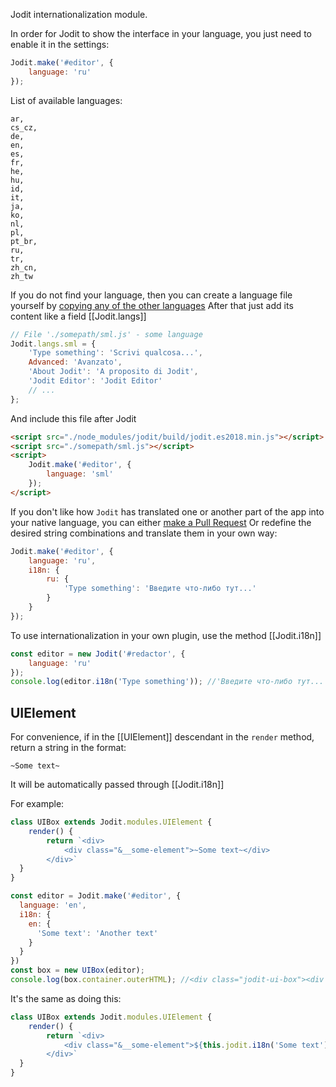 Jodit internationalization module.

In order for Jodit to show the interface in your language, you just need to enable it in the settings:

```js
Jodit.make('#editor', {
	language: 'ru'
});
```

List of available languages:

```
ar,
cs_cz,
de,
en,
es,
fr,
he,
hu,
id,
it,
ja,
ko,
nl,
pl,
pt_br,
ru,
tr,
zh_cn,
zh_tw
```

If you do not find your language, then you can create a language file yourself by [copying any of the other languages](https://github.com/xdan/jodit/tree/master/src/langs)
After that just add its content like a field [[Jodit.langs]]

```js
// File './somepath/sml.js' - some language
Jodit.langs.sml = {
	'Type something': 'Scrivi qualcosa...',
	Advanced: 'Avanzato',
	'About Jodit': 'A proposito di Jodit',
	'Jodit Editor': 'Jodit Editor'
	// ...
};
```

And include this file after Jodit

```html
<script src="./node_modules/jodit/build/jodit.es2018.min.js"></script>
<script src="./somepath/sml.js"></script>
<script>
	Jodit.make('#editor', {
		language: 'sml'
	});
</script>
```

If you don't like how `Jodit` has translated one or another part of the app into your native language, you can either [make a Pull Request](https://github.com/xdan/jodit/edit/master/src/langs/ar.js)
Or redefine the desired string combinations and translate them in your own way:

```js
Jodit.make('#editor', {
	language: 'ru',
	i18n: {
		ru: {
			'Type something': 'Введите что-либо тут...'
		}
	}
});
```

To use internationalization in your own plugin, use the method [[Jodit.i18n]]

```js
const editor = new Jodit('#redactor', {
	language: 'ru'
});
console.log(editor.i18n('Type something')); //'Введите что-либо тут...'
```

## UIElement

For convenience, if in the [[UIElement]] descendant in the `render` method, return a string in the format:
```
~Some text~
```
It will be automatically passed through [[Jodit.i18n]]

For example:

```js
class UIBox extends Jodit.modules.UIElement {
	render() {
		return `<div>
		    <div class="&__some-element">~Some text~</div>
		</div>`
  }
}

const editor = Jodit.make('#editor', {
  language: 'en',
  i18n: {
    en: {
      'Some text': 'Another text'
    }
  }
})
const box = new UIBox(editor);
console.log(box.container.outerHTML); //<div class="jodit-ui-box"><div class="jodit-ui-box__some-element">Another text</div></div>
```

It's the same as doing this:
```js
class UIBox extends Jodit.modules.UIElement {
	render() {
		return `<div>
		    <div class="&__some-element">${this.jodit.i18n('Some text')}</div>
		</div>`
  }
}
```
